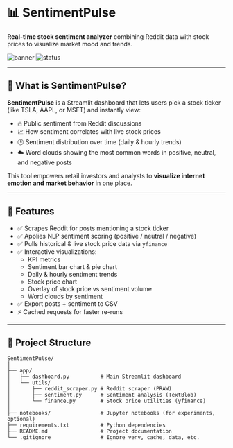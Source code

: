 # 📊 SentimentPulse

**Real-time stock sentiment analyzer** combining Reddit data with stock prices to visualize market mood and trends.

![banner](https://img.shields.io/badge/python-3.10-blue.svg) ![status](https://img.shields.io/badge/status-Active-brightgreen)

---

## 📌 What is SentimentPulse?

**SentimentPulse** is a Streamlit dashboard that lets users pick a stock ticker (like TSLA, AAPL, or MSFT) and instantly view:

- 🔥 Public sentiment from Reddit discussions  
- 📈 How sentiment correlates with live stock prices  
- 🕒 Sentiment distribution over time (daily & hourly trends)  
- ☁️ Word clouds showing the most common words in positive, neutral, and negative posts  

This tool empowers retail investors and analysts to **visualize internet emotion and market behavior** in one place.

---

## 🎯 Features

- ✅ Scrapes Reddit for posts mentioning a stock ticker  
- ✅ Applies NLP sentiment scoring (positive / neutral / negative)  
- ✅ Pulls historical & live stock price data via `yfinance`  
- ✅ Interactive visualizations:
  - KPI metrics
  - Sentiment bar chart & pie chart
  - Daily & hourly sentiment trends
  - Stock price chart
  - Overlay of stock price vs sentiment volume
  - Word clouds by sentiment
- ✅ Export posts + sentiment to CSV  
- ⚡ Cached requests for faster re-runs  

---

## 🧱 Project Structure

```text
SentimentPulse/
│
├── app/
│   ├── dashboard.py          # Main Streamlit dashboard
│   └── utils/
│       ├── reddit_scraper.py # Reddit scraper (PRAW)
│       ├── sentiment.py      # Sentiment analysis (TextBlob)
│       └── finance.py        # Stock price utilities (yfinance)
│
├── notebooks/                # Jupyter notebooks (for experiments, optional)
├── requirements.txt          # Python dependencies
├── README.md                 # Project documentation
└── .gitignore                # Ignore venv, cache, data, etc.
